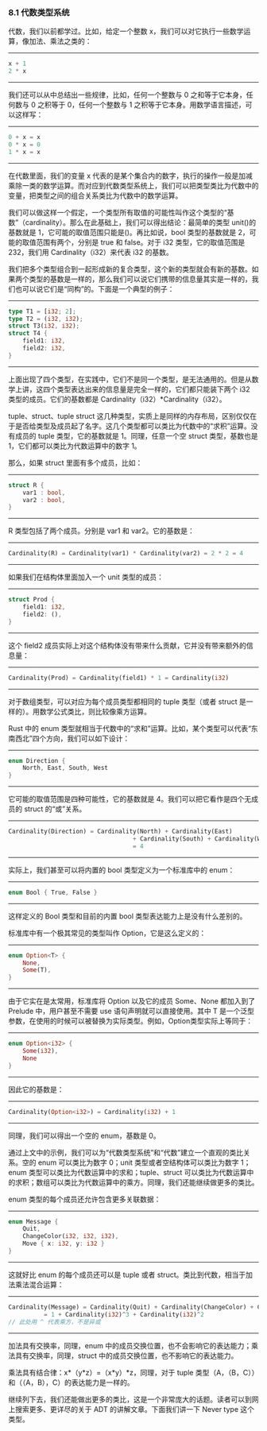 ### 8.1 代数类型系统

代数，我们以前都学过。比如，给定一个整数 x，我们可以对它执行一些数学运算，像加法、乘法之类的：

---

```rust
x + 1
2 * x
```

---

我们还可以从中总结出一些规律，比如，任何一个整数与 0 之和等于它本身，任何数与 0 之积等于 0，任何一个整数与 1 之积等于它本身。用数学语言描述，可以这样写：

---

```rust
0 + x = x
0 * x = 0
1 * x = x
```

---

在代数里面，我们的变量 x 代表的是某个集合内的数字，执行的操作一般是加减乘除一类的数学运算。而对应到代数类型系统上，我们可以把类型类比为代数中的变量，把类型之间的组合关系类比为代数中的数学运算。

我们可以做这样一个假定，一个类型所有取值的可能性叫作这个类型的“基数”（cardinality）。那么在此基础上，我们可以得出结论：最简单的类型 unit()的基数就是 1，它可能的取值范围只能是()。再比如说，bool 类型的基数就是 2，可能的取值范围有两个，分别是 true 和 false。对于 i32 类型，它的取值范围是 232，我们用 Cardinality（i32）来代表 i32 的基数。

我们把多个类型组合到一起形成新的复合类型，这个新的类型就会有新的基数。如果两个类型的基数是一样的，那么我们可以说它们携带的信息量其实是一样的，我们也可以说它们是“同构”的。下面是一个典型的例子：

---

```rust
type T1 = [i32; 2];
type T2 = (i32, i32);
struct T3(i32, i32);
struct T4 {
    field1: i32,
    field2: i32,
}
```

---

上面出现了四个类型，在实践中，它们不是同一个类型，是无法通用的。但是从数学上讲，这四个类型表达出来的信息量是完全一样的，它们都只能装下两个 i32 类型的成员。它们的基数都是 Cardinality（i32）\*Cardinality（i32）。

tuple、struct、tuple struct 这几种类型，实质上是同样的内存布局，区别仅仅在于是否给类型及成员起了名字。这几个类型都可以类比为代数中的“求积”运算。没有成员的 tuple 类型，它的基数就是 1。同理，任意一个空 struct 类型，基数也是 1，它们都可以类比为代数运算中的数字 1。

那么，如果 struct 里面有多个成员，比如：

---

```rust
struct R {
    var1 : bool,
    var2 : bool,
}
```

---

R 类型包括了两个成员。分别是 var1 和 var2。它的基数是：

---

```rust
Cardinality(R) = Cardinality(var1) * Cardinality(var2) = 2 * 2 = 4
```

---

如果我们在结构体里面加入一个 unit 类型的成员：

---

```rust
struct Prod {
    field1: i32,
    field2: (),
}
```

---

这个 field2 成员实际上对这个结构体没有带来什么贡献，它并没有带来额外的信息量：

---

```rust
Cardinality(Prod) = Cardinality(field1) * 1 = Cardinality(i32)
```

---

对于数组类型，可以对应为每个成员类型都相同的 tuple 类型（或者 struct 是一样的）。用数学公式类比，则比较像乘方运算。

Rust 中的 enum 类型就相当于代数中的“求和”运算。比如，某个类型可以代表“东南西北”四个方向，我们可以如下设计：

---

```rust
enum Direction {
    North, East, South, West
}
```

---

它可能的取值范围是四种可能性，它的基数就是 4。我们可以把它看作是四个无成员的 struct 的“或”关系。

---

```rust
Cardinality(Direction) = Cardinality(North) + Cardinality(East)
                                   + Cardinality(South) + Cardinality(West)
                                   = 4
```

---

实际上，我们甚至可以将内置的 bool 类型定义为一个标准库中的 enum：

---

```rust
enum Bool { True, False }
```

---

这样定义的 Bool 类型和目前的内置 bool 类型表达能力上是没有什么差别的。

标准库中有一个极其常见的类型叫作 Option<T>，它是这么定义的：

---

```rust
enum Option<T> {
    None,
    Some(T),
}
```

---

由于它实在是太常用，标准库将 Option 以及它的成员 Some、None 都加入到了 Prelude 中，用户甚至不需要 use 语句声明就可以直接使用。其中 T 是一个泛型参数，在使用的时候可以被替换为实际类型。例如，Option<i32>类型实际上等同于：

---

```rust
enum Option<i32> {
    Some(i32),
    None
}
```

---

因此它的基数是：

---

```rust
Cardinality(Option<i32>) = Cardinality(i32) + 1
```

---

同理，我们可以得出一个空的 enum，基数是 0。

通过上文中的示例，我们可以为“代数类型系统”和“代数”建立一个直观的类比关系。空的 enum 可以类比为数字 0；unit 类型或者空结构体可以类比为数字 1；enum 类型可以类比为代数运算中的求和；tuple、struct 可以类比为代数运算中的求积；数组可以类比为代数运算中的乘方。同理，我们还能继续做更多的类比。

enum 类型的每个成员还允许包含更多关联数据：

---

```rust
enum Message {
    Quit,
    ChangeColor(i32, i32, i32),
    Move { x: i32, y: i32 }
}
```

---

这就好比 enum 的每个成员还可以是 tuple 或者 struct。类比到代数，相当于加法乘法混合运算：

---

```rust
Cardinality(Message) = Cardinality(Quit) + Cardinality(ChangeColor) + Cardinality(Move)
          = 1 + Cardinality(i32)^3 + Cardinality(i32)^2
// 此处用 ^ 代表乘方，不是异或
```

---

加法具有交换率，同理，enum 中的成员交换位置，也不会影响它的表达能力；乘法具有交换率，同理，struct 中的成员交换位置，也不影响它的表达能力。

乘法具有结合律：x\*（y\*z）=（x\*y）\*z，同理，对于 tuple 类型（A，（B，C））和（（A，B），C）的表达能力是一样的。

继续列下去，我们还能做出更多的类比，这是一个非常庞大的话题。读者可以到网上搜索更多、更详尽的关于 ADT 的讲解文章。下面我们讲一下 Never type 这个类型。
